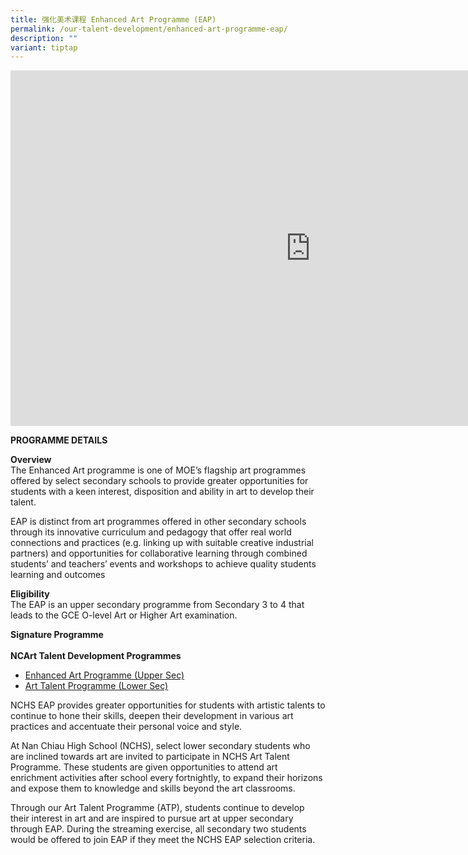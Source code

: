 ```yaml
---
title: 强化美术课程 Enhanced Art Programme (EAP)
permalink: /our-talent-development/enhanced-art-programme-eap/
description: ""
variant: tiptap
---
```

<iframe allowfullscreen="true" height="569" width="960" frameborder="0" src="https://docs.google.com/presentation/d/e/2PACX-1vRIa1cw9OM9lVbDWlJTlF7y8FN_4Kt1TuMSFk3V1ouAdkXqp5LAMotMkhq7eaA-oucGTCKCnJmGE92D/embed?start=false&amp;loop=false&amp;delayms=3000"></iframe>

**PROGRAMME DETAILS**<br>

**Overview**<br>
The Enhanced Art programme is one of MOE’s flagship art programmes offered by select secondary schools to provide greater opportunities for students with a keen interest, disposition and ability in art to develop their talent. <br>

EAP is distinct from art programmes offered in other secondary schools through its innovative curriculum and pedagogy that offer real world connections and practices (e.g. linking up with suitable creative industrial partners) and opportunities for collaborative learning through combined students’ and teachers’ events and workshops to achieve quality students learning and outcomes<br>

**Eligibility**<br>
The EAP is an upper secondary programme from Secondary 3 to 4 that leads to the GCE O-level Art or Higher Art examination.<br>

**Signature Programme**<br><br>
**NCArt Talent Development Programmes**<br>
- [Enhanced Art Programme (Upper Sec)](https://sites.google.com/moe.edu.sg/unitquelyncart/ncart-talent-development/enhanced-art-programme-eap)<br>
- [Art Talent Programme (Lower Sec)](https://sites.google.com/moe.edu.sg/unitquelyncart/ncart-talent-development/art-talent-programme-atp)<br>

NCHS EAP provides greater opportunities for students with artistic talents to continue to hone their skills, deepen their development in various art practices and accentuate their personal voice and style. <br>

At Nan Chiau High School (NCHS), select lower secondary students who are inclined towards art are invited to participate in NCHS Art Talent Programme. These students are given opportunities to attend art enrichment activities after school every fortnightly, to expand their horizons and expose them to knowledge and skills beyond the art classrooms. <br>

Through our Art Talent Programme (ATP), students continue to develop their interest in art and are inspired to pursue art at upper secondary through EAP. During the streaming exercise, all secondary two students would be offered to join EAP if they meet the NCHS EAP selection criteria.